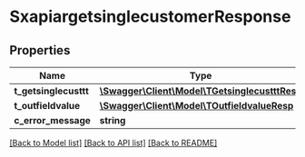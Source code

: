 # SxapiargetsinglecustomerResponse

## Properties
Name | Type | Description | Notes
------------ | ------------- | ------------- | -------------
**t_getsinglecusttt** | [**\Swagger\Client\Model\TGetsinglecustttResp**](TGetsinglecustttResp.md) |  | [optional] 
**t_outfieldvalue** | [**\Swagger\Client\Model\TOutfieldvalueResp**](TOutfieldvalueResp.md) |  | [optional] 
**c_error_message** | **string** |  | [optional] 

[[Back to Model list]](../README.md#documentation-for-models) [[Back to API list]](../README.md#documentation-for-api-endpoints) [[Back to README]](../README.md)


